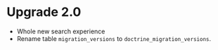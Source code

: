# Upgrade 2.0

- Whole new search experience
- Rename table `migration_versions` to `doctrine_migration_versions`.
